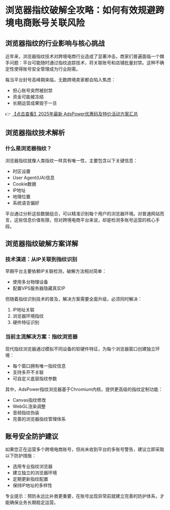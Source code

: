 # 浏览器指纹破解全攻略：如何有效规避跨境电商账号关联风险

## 浏览器指纹的行业影响与核心挑战

近年来，浏览器指纹技术对跨境电商行业造成了显著冲击。商家们普遍面临一个棘手问题：平台可能随时通过指纹追踪技术，将关联账号和店铺批量封禁。这种不确定性使得账号安全管理成为行业刚需。

每当平台封号高峰期来临，无数跨境卖家都会陷入焦虑：
- 担心账号突然被封禁
- 资金可能被冻结
- 长期运营成果毁于一旦

👉 [【点击查看】2025年最新 AdsPower优惠码及特价活动方案汇总](https://bit.ly/adspower_free)

## 浏览器指纹技术解析

### 什么是浏览器指纹？
浏览器指纹就像人类指纹一样具有唯一性，主要包含以下关键信息：
- 时区设置
- User Agent(UA)信息
- Cookie数据
- IP地址
- 地理位置
- 系统语言偏好

平台通过分析这些数据组合，可以精准识别每个用户的浏览器环境。对普通网站而言，这些信息价值有限，但对跨境电商平台来说，却是检测多账号运营的核心手段。

## 浏览器指纹破解方案详解

### 技术演进：从IP关联到指纹识别
早期平台主要依赖IP关联检测，破解方法相对简单：
- 使用多台物理设备
- 配置VPS服务器隐藏真实IP

但随着指纹识别技术的普及，解决方案需要全面升级，必须同时解决：
1. IP地址关联
2. 浏览器环境指纹
3. 硬件特征识别

### 当前主流解决方案：指纹浏览器
现代指纹浏览器通过模拟不同设备的软硬件特征，为每个浏览器窗口创建独立环境：
- 每个窗口拥有唯一指纹信息
- 支持多开不关联
- 可自定义底层指纹参数

其中，AdsPower指纹浏览器基于Chromium内核，提供更高级的指纹定制功能：
- Canvas指纹修改
- WebGL渲染调整
- 音频指纹伪装
- 完善的浏览器指纹管理体系

## 账号安全防护建议

如果您正在运营多个跨境电商账号，但尚未收到平台的多账号警告，建议立即采取以下防护措施：
- 选用专业指纹浏览器
- 建立独立的浏览器环境
- 定期更新指纹配置
- 保持IP地址的多样性

专业提示：预防永远比补救更重要，在账号出现异常前就建立完善的防护体系，才能确保业务长期稳定运营。